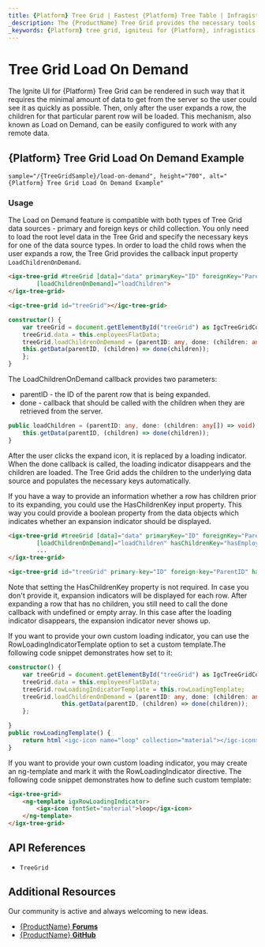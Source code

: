```yaml
---
title: {Platform} Tree Grid | Fastest {Platform} Tree Table | Infragistics
_description: The {ProductName} Tree Grid provides the necessary tools to load child data on demand when a parent row is expanded. That way the volume of data would be greatly reduced and can be retrieved only when the user needs it.
_keywords: {Platform} tree grid, igniteui for {Platform}, infragistics
---
```


# Tree Grid Load On Demand

The Ignite UI for {Platform} Tree Grid can be rendered in such way that it requires the minimal amount of data to get from the server so the user could see it as quickly as possible. Then, only after the user expands a row, the children for that particular parent row will be loaded. This mechanism, also known as Load on Demand, can be easily configured to work with any remote data.

## {Platform} Tree Grid Load On Demand Example

`sample="/{TreeGridSample}/load-on-demand", height="700", alt="{Platform} Tree Grid Load On Demand Example"`

### Usage

The Load on Demand feature is compatible with both types of Tree Grid data sources - primary and foreign keys or child collection. You only need to load the root level data in the Tree Grid and specify the necessary keys for one of the data source types. In order to load the child rows when the user expands a row, the Tree Grid provides the callback input property `LoadChildrenOnDemand`.

<!-- Angular -->

```html
<igx-tree-grid #treeGrid [data]="data" primaryKey="ID" foreignKey="ParentID"
        [loadChildrenOnDemand]="loadChildren">
</igx-tree-grid>
```

<!-- end: Angular -->

```html
<igc-tree-grid id="treeGrid"></igc-tree-grid>
```

```ts
constructor() {
    var treeGrid = document.getElementById("treeGrid") as IgcTreeGridComponent;
    treeGrid.data = this.employeesFlatData;
    treeGrid.loadChildrenOnDemand = (parentID: any, done: (children: any[]) => void) => {
    this.getData(parentID, (children) => done(children));
    };
}
```

The LoadChildrenOnDemand callback provides two parameters:

- parentID - the ID of the parent row that is being expanded.
- done - callback that should be called with the children when they are retrieved from the server. 

```typescript
public loadChildren = (parentID: any, done: (children: any[]) => void) => {
    this.getData(parentID, (children) => done(children));
}
```

After the user clicks the expand icon, it is replaced by a loading indicator. When the done callback is called, the loading indicator disappears and the children are loaded. The Tree Grid adds the children to the underlying data source and populates the necessary keys automatically. 

If you have a way to provide an information whether a row has children prior to its expanding, you could use the HasChildrenKey input property. This way you could provide a boolean property from the data objects which indicates whether an expansion indicator should be displayed.

<!-- Angular -->

```html
<igx-tree-grid #treeGrid [data]="data" primaryKey="ID" foreignKey="ParentID"
        [loadChildrenOnDemand]="loadChildren" hasChildrenKey="hasEmployees">
        ...
</igx-tree-grid>
```

<!-- end: Angular -->

```html
<igc-tree-grid id="treeGrid" primary-key="ID" foreign-key="ParentID" has-children-key="hasEmployees"></igc-tree-grid>
```

Note that setting the HasChildrenKey property is not required. In case you don't provide it, expansion indicators will be displayed for each row. After expanding a row that has no children, you still need to call the done callback with undefined or empty array. In this case after the loading indicator disappears, the expansion indicator never shows up.


<!-- WebComponents -->
If you want to provide your own custom loading indicator, you can use the RowLoadingIndicatorTemplate option to set a custom template.The following code snippet demonstrates how set to it:

```ts
constructor() {
    var treeGrid = document.getElementById("treeGrid") as IgcTreeGridComponent;
    treeGrid.data = this.employeesFlatData;
    treeGrid.rowLoadingIndicatorTemplate = this.rowLoadingTemplate;
    treeGrid.loadChildrenOnDemand = (parentID: any, done: (children: any[]) => void) => {
               this.getData(parentID, (children) => done(children));
    };

}
public rowLoadingTemplate() {
    return html`<igc-icon name="loop" collection="material"></igc-icon>`;
}
```

<!-- end: WebComponents -->

<!-- Angular -->
If you want to provide your own custom loading indicator, you may create an ng-template and mark it with the RowLoadingIndicator directive. The following code snippet demonstrates how to define such custom template:

```html
<igx-tree-grid>
    <ng-template igxRowLoadingIndicator>
        <igx-icon fontSet="material">loop</igx-icon>
    </ng-template>
</igx-tree-grid>
```

<!-- end: Angular -->

## API References

* `TreeGrid`

## Additional Resources

Our community is active and always welcoming to new ideas.

* [{ProductName} **Forums**]({ForumsLink})
* [{ProductName} **GitHub**]({GithubLink})